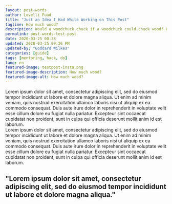 ```yaml
---
layout: post-words
author: Lovelli Fuad
title: "Just an Idea I Had While Working on This Post"
tagline: How much wood?
description: Would a woodchuck chuck if a woodchuck could chuck wood? How much wood would a woodchuck chuck if it could chuck wood?
permalink: post-words-test-post
date: 2020-03-25 00:38
updated: 2020-03-25 09:36 PM
updated-by: "Goddard Wilkes"
categories: [guide]
tags: [mentoring, hack, do]
lang: en
featured-image: testpost-insta.png
featured-image-description: How much wood?
featured-image-alt: How much wood?
---
```

<div class="fix-7x-12 toCenter mb-5 w3-medium">
Lorem ipsum dolor sit amet, consectetur adipiscing elit, sed do eiusmod tempor incididunt ut labore et dolore magna aliqua. Ut enim ad minim veniam, quis nostrud exercitation ullamco laboris nisi ut aliquip ex ea commodo consequat. Duis aute irure dolor in reprehenderit in voluptate velit esse cillum dolore eu fugiat nulla pariatur. Excepteur sint occaecat cupidatat non proident, sunt in culpa qui officia deserunt mollit anim id est laborum.</div>

<div class="row">
<div class="col fix-6-12 toLeft mb-5 w3-medium">
Lorem ipsum dolor sit amet, consectetur adipiscing elit, sed do eiusmod tempor incididunt ut labore et dolore magna aliqua. Ut enim ad minim veniam, quis nostrud exercitation ullamco laboris nisi ut aliquip ex ea commodo consequat. Duis aute irure dolor in reprehenderit in voluptate velit esse cillum dolore eu fugiat nulla pariatur. Excepteur sint occaecat cupidatat non proident, sunt in culpa qui officia deserunt mollit anim id est laborum.</div>
<div class="col"><h2 class="display-4">"Lorem ipsum dolor sit amet, consectetur adipiscing elit, sed do eiusmod tempor incididunt ut labore et dolore magna aliqua."</h2></div></div>


